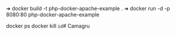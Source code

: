 ➜   docker build -t php-docker-apache-example .
➜   docker run -d -p 8080:80 php-docker-apache-example

docker ps
docker kill `id`# Camagru
